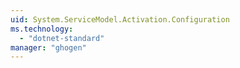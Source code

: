 ```yaml
---
uid: System.ServiceModel.Activation.Configuration
ms.technology: 
  - "dotnet-standard"
manager: "ghogen"
---
```

